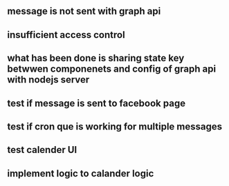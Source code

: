 ## message is not sent with graph api

## insufficient access control

## what has been done is sharing state key betwwen componenets and config of graph api with nodejs server

## test if message is sent to facebook page

## test if cron que is working for multiple messages

## test calender UI

## implement logic to calander logic
